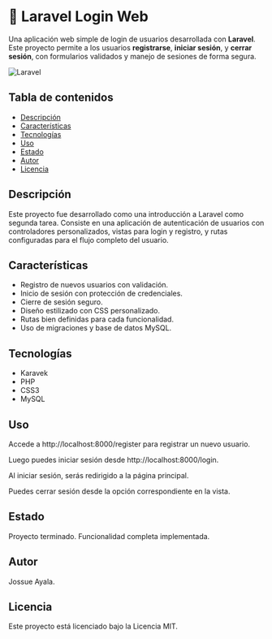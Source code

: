 # 🧾 Laravel Login Web

Una aplicación web simple de login de usuarios desarrollada con **Laravel**. Este proyecto permite a los usuarios **registrarse**, **iniciar sesión**, y **cerrar sesión**, con formularios validados y manejo de sesiones de forma segura.

![Laravel](https://laravel.com/img/logomark.min.svg)

## Tabla de contenidos

- [Descripción](#descripción)
- [Características](#características)
- [Tecnologías](#tecnologías)
- [Uso](#uso)
- [Estado](#estado)
- [Autor](#autor)
- [Licencia](#licencia)

## Descripción

Este proyecto fue desarrollado como una introducción a Laravel como segunda tarea. Consiste en una aplicación de autenticación de usuarios con controladores personalizados, vistas para login y registro, y rutas configuradas para el flujo completo del usuario.

## Características

- Registro de nuevos usuarios con validación.
- Inicio de sesión con protección de credenciales.
- Cierre de sesión seguro.
- Diseño estilizado con CSS personalizado.
- Rutas bien definidas para cada funcionalidad.
- Uso de migraciones y base de datos MySQL.

## Tecnologías

- Karavek
- PHP 
- CSS3
- MySQL

## Uso
Accede a http://localhost:8000/register para registrar un nuevo usuario.

Luego puedes iniciar sesión desde http://localhost:8000/login.

Al iniciar sesión, serás redirigido a la página principal.

Puedes cerrar sesión desde la opción correspondiente en la vista.


## Estado

 Proyecto terminado. Funcionalidad completa implementada.

 ## Autor

 Jossue Ayala.

 ## Licencia

Este proyecto está licenciado bajo la Licencia MIT.
 
 

